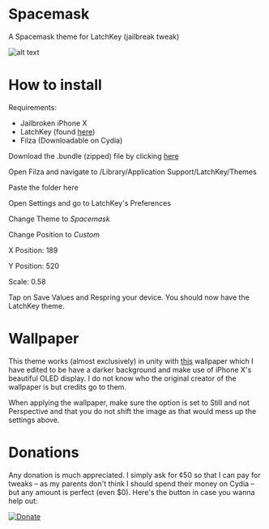 # Spacemask
A Spacemask theme for LatchKey (jailbreak tweak)

![alt text](https://i.makeagif.com/media/3-24-2018/L8Kg6d.gif "GIF")

# How to install

Requirements:
- Jailbroken iPhone X
- LatchKey (found [here](https://www.reddit.com/r/jailbreak/comments/81hiah/release_mdauschs_latchkey_as_an_easily/))
- Filza (Downloadable on Cydia)

Download the .bundle (zipped) file by clicking [here](http://bit.ly/2pELxgs)

Open Filza and navigate to /Library/Application Support/LatchKey/Themes

Paste the folder here

Open Settings and go to LatchKey's Preferences

Change Theme to *Spacemask*

Change Position to *Custom*

X Position: 189

Y Position: 520

Scale: 0.58

Tap on Save Values and Respring your device. You should now have the LatchKey theme.

# Wallpaper

This theme works (almost exclusively) in unity with [this](https://i.imgur.com/LfMx1vX.jpg) wallpaper which I have edited to be have a darker background and make use of iPhone X's beautiful OLED display. I do not know who the original creator of the wallpaper is but credits go to them.

When applying the wallpaper, make sure the option is set to Still and not Perspective and that you do not shift the image as that would mess up the settings above.

# Donations

Any donation is much appreciated. I simply ask for ¢50 so that I can pay for tweaks – as my parents don't think I should spend their money on Cydia – but any amount is perfect (even $0). Here's the button in case you wanna help out:

[![Donate](https://img.shields.io/badge/Donate-PayPal-green.svg?longCache=true&style=flat)](http://bit.ly/2pCZJ8V)
